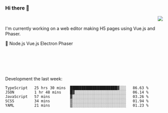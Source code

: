 ### Hi there 👋

<img align="right" src="https://github-readme-stats.vercel.app/api?username=jasonpanggo"/>

<br>
<p align="left">
I'm currently working on a web editor making H5 pages using Vue.js and Phaser.
</p>
<p align="left">
📖 Node.js Vue.js Electron Phaser
</p>
<br>
<br>
<br>
<br>

Development the last week:
<!--START_SECTION:waka-->
```text
TypeScript   25 hrs 30 mins  █████████████████████▓░░░   86.63 % 
JSON         1 hr 48 mins    █▓░░░░░░░░░░░░░░░░░░░░░░░   06.14 % 
JavaScript   57 mins         ▓░░░░░░░░░░░░░░░░░░░░░░░░   03.26 % 
SCSS         34 mins         ▒░░░░░░░░░░░░░░░░░░░░░░░░   01.94 % 
YAML         21 mins         ▒░░░░░░░░░░░░░░░░░░░░░░░░   01.23 % 
```
<!--END_SECTION:waka-->

<!--
**JASONPANGGO/jasonpanggo** is a ✨ _special_ ✨ repository because its `README.md` (this file) appears on your GitHub profile.

Here are some ideas to get you started:

- 🔭 I’m currently working on ...
- 🌱 I’m currently learning ...
- 👯 I’m looking to collaborate on ...
- 🤔 I’m looking for help with ...
- 💬 Ask me about ...
- 📫 How to reach me: ...
- 😄 Pronouns: ...
- ⚡ Fun fact: ...
-->
